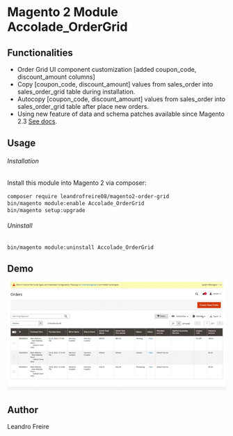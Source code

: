 # Magento 2 Module Accolade_OrderGrid

## Functionalities
* Order Grid  UI component customization [added coupon_code, discount_amount columns] 
* Copy [coupon_code, discount_amount] values from sales_order into sales_order_grid table during installation.
* Autocopy [coupon_code, discount_amount] values from sales_order into sales_order_grid table after place new orders.
* Using new feature of data and schema patches available since Magento 2.3 [See docs](https://devdocs.magento.com/guides/v2.3/extension-dev-guide/declarative-schema/data-patches.html).

## Usage 

###### Installation
Install this module into Magento 2 via composer:

    composer require leandrofreire08/magento2-order-grid
    bin/magento module:enable Accolade_OrderGrid
    bin/magento setup:upgrade

###### Uninstall
    bin/magento module:uninstall Accolade_OrderGrid
 
## Demo 
![](https://github.com/leandrofreire08/magento2-order-grid/blob/master/screenshots/demo.gif)
 
## Author
Leandro Freire
